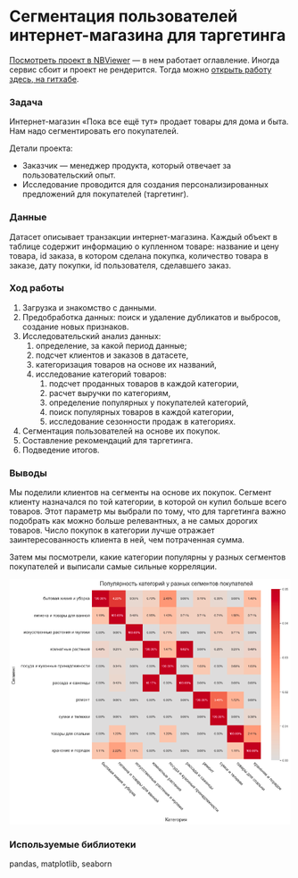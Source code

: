 # Сегментация пользователей интернет-магазина для таргетинга

[Посмотреть проект в NBViewer](https://nbviewer.org/github/alexander-saushev/data_analysis_projects/blob/main/14_ecom_customer_segmentation/01_ecom_customer_segmentation.ipynb) — в нем работает оглавление. Иногда сервис сбоит и проект не рендерится. Тогда можно [открыть работу здесь, на гитхабе](https://github.com/alexander-saushev/data_analysis_projects/blob/main/14_ecom_customer_segmentation/01_ecom_customer_segmentation.ipynb).

### Задача

Интернет-магазин «Пока все ещё тут» продает товары для дома и быта. Нам надо сегментировать его покупателей.

Детали проекта:

- Заказчик — менеджер продукта, который отвечает за пользовательский опыт.
- Исследование проводится для создания персонализированных предложений для покупателей (таргетинг).

### Данные

Датасет описывает транзакции интернет-магазина. Каждый объект в таблице содержит информацию о купленном товаре: название и цену товара, id заказа, в котором сделана покупка, количество товара в заказе, дату покупки, id пользователя, сделавшего заказ. 

### Ход работы

1. Загрузка и знакомство с данными.
2. Предобработка данных: поиск и удаление дубликатов и выбросов, создание новых признаков.
3. Исследовательский анализ данных:
    1. определение, за какой период данные;
    2. подсчет клиентов и заказов в датасете,
    3. категоризация товаров на основе их названий,
    4. исследование категорий товаров:
        1. подсчет проданных товаров в каждой категории,
        2. расчет выручки по категориям,
        3. определение популярных у покупателей категорий,
        4. поиск популярных товаров в каждой категории,
        5. исследование сезонности продаж в категориях.
4. Сегментация пользователей на основе их покупок.
5. Составление рекомендаций для таргетинга.
6. Подведение итогов.

### Выводы

Мы поделили клиентов на сегменты на основе их покупок. Сегмент клиенту назначался по той категории, в которой он купил больше всего товаров. Этот параметр мы выбрали по тому, что для таргетинга важно подобрать как можно больше релевантных, а не самых дорогих товаров. Число покупок в категории лучше отражает заинтересованность клиента в ней, чем потраченная сумма.

Затем мы посмотрели, какие категории популярны у разных сегментов покупателей и выписали самые сильные корреляции.

![Матрица корреляции между сегментами пользователей и категориями покупок](https://github.com/alexander-saushev/data_analysis_projects/blob/main/14_ecom_customer_segmentation/03_segment_category_correlation.png)

### Используемые библиотеки

pandas, matplotlib, seaborn